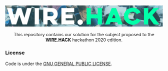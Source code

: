 <p align="center"><img src="assets/wire-hack.svg"/></p>
<p align="center">This repository contains our solution for the subject proposed
to the <a href="https://www.wirehack.me/"><b>WIRE.HACK</b></a> hackathon 2020
edition.

### License

Code is under the [GNU GENERAL PUBLIC LICENSE](https://github.com/NicolasVanBossuyt/wire.hack.2020/blob/master/LICENSE.md).
